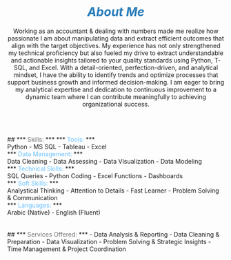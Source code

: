 # ***<center><span style="color:#267CB9"> About Me </span></center>***

<p><center> Working as an accountant & dealing with numbers made me realize how passionate I am about manipulating data and extract efficient outcomes that align with the target objectives.
My experience has not only strengthened my technical proficiency but also fueled my drive to extract understandable and actionable insights tailored to your quality standards using Python, T-SQL, and Excel. With a detail-oriented, perfection-driven, and analytical mindset, I have the ability to identify trends and optimize processes that support business growth and informed decision-making.
I am eager to bring my analytical expertise and dedication to continuous improvement to a dynamic team where I can contribute meaningfully to achieving organizational success.</center></p><br> <br> <br> 
## ***<span style="color:#727272"> Skills: </span>***
***<span style="color:#6bc2ff"> Tools: </span>***<br>   Python - MS SQL - Tableau - Excel <br> 
***<span style="color:#6bc2ff"> Data Management: </span>***<br>   Data Cleaning - Data Assessing - Data Visualization - Data Modeling <br> 
***<span style="color:#6bc2ff">  Technical Skills: </span>***<br>   SQL Queries - Python Coding - Excel Functions - Dashboards <br> 
***<span style="color:#6bc2ff"> Soft Skills: </span>***<br>   Analystical Thinking - Attention to Details -  Fast Learner - Problem Solving & Communication <br> 
***<span style="color:#6bc2ff"> Languages: </span>***<br>   Arabic (Native) - English (Fluent) <br> <br> <br> 
## ***<span style="color:#727272"> Services Offered: </span>***
- Data Analysis & Reporting
- Data Cleaning & Preparation
- Data Visualization
- Problem Solving & Strategic Insights
- Time Management & Project Coordination



